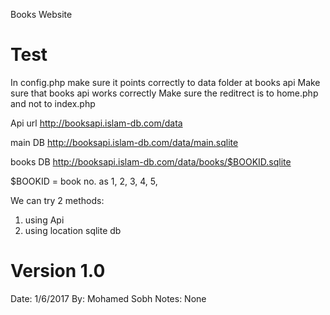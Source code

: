 Books Website

Test
========================================
In config.php make sure it points correctly to data folder at books api
Make sure that books api works correctly
Make sure the reditrect is to home.php and not to index.php

Api url
http://booksapi.islam-db.com/data

main DB
http://booksapi.islam-db.com/data/main.sqlite

books DB
http://booksapi.islam-db.com/data/books/$BOOKID.sqlite

$BOOKID = book no. as 1, 2, 3, 4, 5, 

We can try 2 methods:
1. using Api
2. using location sqlite db


Version 1.0
========================================
Date: 1/6/2017
By: Mohamed Sobh
Notes:
None

